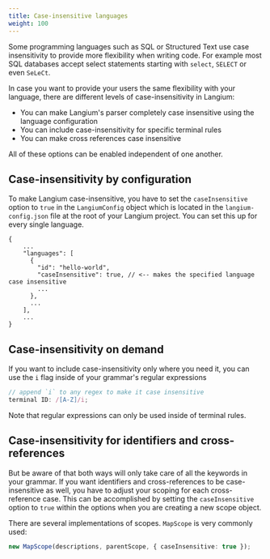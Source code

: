 ```yaml
---
title: Case-insensitive languages
weight: 100
---
```


Some programming languages such as SQL or Structured Text use case insensitivity to provide more flexibility when writing code. For example most SQL databases accept select statements starting with `select`, `SELECT` or even `SeLeCt`.

In case you want to provide your users the same flexibility with your language, there are different levels of case-insensitivity in Langium:

* You can make Langium's parser completely case insensitive using the language configuration
* You can include case-insensitivity for specific terminal rules
* You can make cross references case insensitive

All of these options can be enabled independent of one another.

## Case-insensitivity by configuration

To make Langium case-insensitive, you have to set the `caseInsensitive` option to `true` in the `LangiumConfig` object which is located in the `langium-config.json` file at the root of your Langium project. You can set this up for every single language.

```json5
{
    ...
    "languages": [
      {
        "id": "hello-world",
        "caseInsensitive": true, // <-- makes the specified language case insensitive
        ...
      },
      ...
    ],
    ...
}
```

## Case-insensitivity on demand

If you want to include case-insensitivity only where you need it, you can use the `i` flag inside of your grammar's regular expressions

```ts
// append `i` to any regex to make it case insensitive
terminal ID: /[A-Z]/i;
```

Note that regular expressions can only be used inside of terminal rules.

## Case-insensitivity for identifiers and cross-references

But be aware of that both ways will only take care of all the keywords in your grammar. If you want identifiers and cross-references to be case-insensitive as well, you have to adjust your scoping for each cross-reference case. This can be accomplished by setting the `caseInsensitive` option to `true` within the options when you are creating a new scope object.

There are several implementations of scopes. `MapScope` is very commonly used:

```ts
new MapScope(descriptions, parentScope, { caseInsensitive: true });
```
